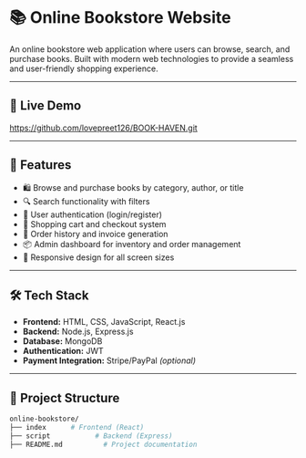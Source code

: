 # 📚 Online Bookstore Website

An online bookstore web application where users can browse, search, and purchase books. Built with modern web technologies to provide a seamless and user-friendly shopping experience.

---

## 🔗 Live Demo

https://github.com/lovepreet126/BOOK-HAVEN.git

---

## 🚀 Features

- 🛍️ Browse and purchase books by category, author, or title
- 🔍 Search functionality with filters
- 👤 User authentication (login/register)
- 🛒 Shopping cart and checkout system
- 🧾 Order history and invoice generation
- 📦 Admin dashboard for inventory and order management
- 📱 Responsive design for all screen sizes

---

## 🛠️ Tech Stack

- **Frontend:** HTML, CSS, JavaScript, React.js
- **Backend:** Node.js, Express.js
- **Database:** MongoDB
- **Authentication:** JWT
- **Payment Integration:** Stripe/PayPal *(optional)*

---

## 📁 Project Structure

```bash
online-bookstore/
├── index      # Frontend (React)
├── script           # Backend (Express)
├── README.md          # Project documentation

